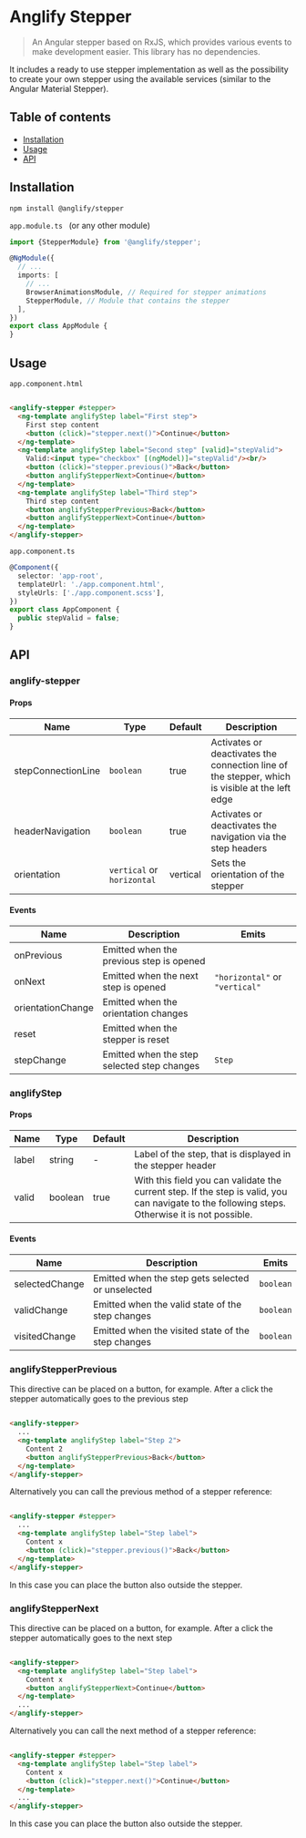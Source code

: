 # Anglify Stepper

> An Angular stepper based on RxJS, which provides various events to make development easier.
> This library has no dependencies.

It includes a ready to use stepper implementation as well as the possibility to create your own stepper using the
available services (similar to the Angular Material Stepper).

## Table of contents

* [Installation](#installation)
* [Usage](#usage)
* [API](#api)

## Installation

```shell
npm install @anglify/stepper
```

`app.module.ts ` (or any other module)

```typescript
import {StepperModule} from '@anglify/stepper';

@NgModule({
  // ...
  imports: [
    // ...
    BrowserAnimationsModule, // Required for stepper animations
    StepperModule, // Module that contains the stepper
  ],
})
export class AppModule {
}
```

## Usage

`app.component.html`

```html

<anglify-stepper #stepper>
  <ng-template anglifyStep label="First step">
    First step content
    <button (click)="stepper.next()">Continue</button>
  </ng-template>
  <ng-template anglifyStep label="Second step" [valid]="stepValid">
    Valid:<input type="checkbox" [(ngModel)]="stepValid"/><br/>
    <button (click)="stepper.previous()">Back</button>
    <button anglifyStepperNext>Continue</button>
  </ng-template>
  <ng-template anglifyStep label="Third step">
    Third step content
    <button anglifyStepperPrevious>Back</button>
    <button anglifyStepperNext>Continue</button>
  </ng-template>
</anglify-stepper>

```

`app.component.ts`

```typescript
@Component({
  selector: 'app-root',
  templateUrl: './app.component.html',
  styleUrls: ['./app.component.scss'],
})
export class AppComponent {
  public stepValid = false;
}
```

## API

### anglify-stepper

#### Props

| Name               | Type                       | Default  | Description                                                                                    |
|--------------------|----------------------------|----------|------------------------------------------------------------------------------------------------|
| stepConnectionLine | `boolean`                  | true     | Activates or deactivates the connection line of the stepper, which is visible at the left edge |
| headerNavigation   | `boolean`                  | true     | Activates or deactivates the navigation via the step headers                                   |
| orientation        | `vertical` or `horizontal` | vertical | Sets the orientation of the stepper                                                            |

#### Events

| Name              | Description                                 | Emits                          |
|-------------------|---------------------------------------------|--------------------------------|
| onPrevious        | Emitted when the previous step is opened    |                                |
| onNext            | Emitted when the next step is opened        | `"horizontal"` or `"vertical"` |
| orientationChange | Emitted when the orientation changes        |                                |
| reset             | Emitted when the stepper is reset           |                                |
| stepChange        | Emitted when the step selected step changes | `Step`                         |

### anglifyStep

#### Props

| Name  | Type    | Default | Description                                                                                                                                     |
|-------|---------|---------|-------------------------------------------------------------------------------------------------------------------------------------------------|
| label | string  | -       | Label of the step, that is displayed in the stepper header                                                                                      |
| valid | boolean | true    | With this field you can validate the current step. If the step is valid, you can navigate to the following steps. Otherwise it is not possible. |

#### Events

| Name           | Description                                        | Emits     |
|----------------|----------------------------------------------------|-----------|
| selectedChange | Emitted when the step gets selected or unselected  | `boolean` |
| validChange    | Emitted when the valid state of the step changes   | `boolean` |
| visitedChange  | Emitted when the visited state of the step changes | `boolean` |

### anglifyStepperPrevious

This directive can be placed on a button, for example. After a click the stepper automatically goes to the previous step

```html

<anglify-stepper>
  ...
  <ng-template anglifyStep label="Step 2">
    Content 2
    <button anglifyStepperPrevious>Back</button>
  </ng-template>
</anglify-stepper>
```

Alternatively you can call the previous method of a stepper reference:

```html

<anglify-stepper #stepper>
  ...
  <ng-template anglifyStep label="Step label">
    Content x
    <button (click)="stepper.previous()">Back</button>
  </ng-template>
</anglify-stepper>
```

In this case you can place the button also outside the stepper.

### anglifyStepperNext

This directive can be placed on a button, for example. After a click the stepper automatically goes to the next step

```html

<anglify-stepper>
  <ng-template anglifyStep label="Step label">
    Content x
    <button anglifyStepperNext>Continue</button>
  </ng-template>
  ...
</anglify-stepper>
```

Alternatively you can call the next method of a stepper reference:

```html

<anglify-stepper #stepper>
  <ng-template anglifyStep label="Step label">
    Content x
    <button (click)="stepper.next()">Continue</button>
  </ng-template>
  ...
</anglify-stepper>
```

In this case you can place the button also outside the stepper.
